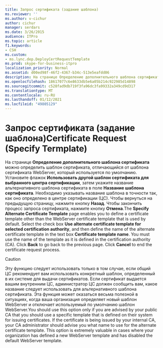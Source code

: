 ```yaml
---
title: Запрос сертификата (задание шаблона)
ms.reviewer: ''
ms.author: v-cichur
author: cichur
manager: serdars
ms.date: 3/26/2015
audience: ITPro
ms.topic: article
f1.keywords:
- CSH
ms.custom:
- ms.lync.dep.DeployCertRequestTemplate
ms.prod: skype-for-business-itpro
localization_priority: Normal
ms.assetid: d00ed98f-46f2-4367-b34c-513e5eafdd06
description: На странице Определение дополнительного шаблона сертификата можно определить шаблон сертификата, отличающийся от шаблона сертификата WebServer, который используется по умолчанию. Установите флажок Использовать другой шаблон сертификата для выбранного центра сертификации, затем укажите название альтернативного шаблона сертификата в поле Название шаблона сертификата. Необходимо указывать название шаблона в точности так, как оно определено в центре сертификации (ЦС). Чтобы вернуться на предыдущую страницу, нажмите кнопку Назад. Чтобы закончить процесс запроса сертификата, нажмите кнопку Отмена.
ms.openlocfilehash: 18617077c6e8633db5e6a05b214c922985d14898
ms.sourcegitcommit: c528fad9db719f3fa96dc3fa99332a349cd9d317
ms.translationtype: MT
ms.contentlocale: ru-RU
ms.lasthandoff: 01/12/2021
ms.locfileid: "49805129"
---
```

# <a name="certificate-request-specify-termplate"></a><span data-ttu-id="0a081-107">Запрос сертификата (задание шаблона)</span><span class="sxs-lookup"><span data-stu-id="0a081-107">Certificate Request (Specify Termplate)</span></span>
 
<span data-ttu-id="0a081-p102">На странице **Определение дополнительного шаблона сертификата** можно определить шаблон сертификата, отличающийся от шаблона сертификата WebServer, который используется по умолчанию. Установите флажок **Использовать другой шаблон сертификата для выбранного центра сертификации**, затем укажите название альтернативного шаблона сертификата в поле **Название шаблона сертификата**. Необходимо указывать название шаблона в точности так, как оно определено в центре сертификации (ЦС). Чтобы вернуться на предыдущую страницу, нажмите кнопку **Назад**. Чтобы закончить процесс запроса сертификата, нажмите кнопку **Отмена**.</span><span class="sxs-lookup"><span data-stu-id="0a081-p102">The **Specify Alternate Certificate Template** page enables you to define a certificate template other than the WebServer certificate template that is used by default. Select the check box **Use alternate certificate template for selected certification authority**, and then define the name of the alternate certificate template in the text box **Certificate template name**. You must use the name of the template as it is defined in the certification authority (CA). Click **Back** to go back to the previous page. Click **Cancel** to end the certificate request process.</span></span>
  
> [!CAUTION]
> <span data-ttu-id="0a081-p103">Эту функцию следует использовать только в том случае, если общий ЦС рекомендует вам использовать конкретный шаблон, определенный в их системе для выдачи сертификатов. Если сертификат выдается вашим внутренним ЦС, администратор ЦС должен сообщить вам, какое название следует использовать для альтернативного шаблона сертификата. Эта функция может оказаться весьма полезной в ситуациях, когда ваша организация определяет новый шаблон WebServer и отключает используемый по умолчанию шаблон WebServer.</span><span class="sxs-lookup"><span data-stu-id="0a081-p103">You should use this option only if you are advised by your public CA that you should use a specific template that is defined on their system for issuing certificates. If the certificate is being issued by your internal CA, your CA administrator should advise you what name to use for the alternate certificate template. This option is extremely valuable in cases where your organization has defined a new WebServer template and has disabled the default WebServer template.</span></span> 
  

